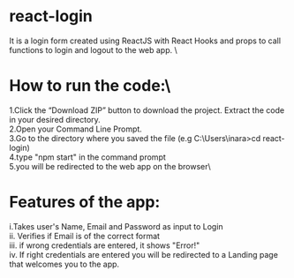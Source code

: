 # react-login
It is a login form created using ReactJS with React Hooks and props to call functions to login and logout to the web app. \\

# How to run the code:\\
1.Click the “Download ZIP” button to download the project. Extract the code in your desired directory.\
2.Open your Command Line Prompt. \
3.Go to the directory where you saved the file (e.g C:\Users\inara>cd react-login)\
4.type "npm start" in the command prompt\
5.you will be redirected to the web app on the browser\


# Features of the app:
i.Takes user's Name, Email and Password as input to Login\
ii. Verifies if Email is of the correct format\
iii. if wrong credentials are entered, it shows "Error!"\
iv. If right credentials are entered you will be redirected to a Landing page that welcomes you to the app.
